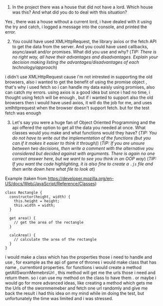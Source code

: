 1. In the project there was a house that did not have a lord. Which house was this? And what did you do to deal with this situation?

Yes , there was a house without a current lord, i have dealed with it using the try and catch, i logged a message into the console, and printed the error.





2. You could have used XMLHttpRequest, the library axios or the fetch API to get the data from the server. And you could have used callbacks, async/await and/or promises. What did you use and why?
(_TIP: There is no right way, all have their advantages and disadvantages. Explain your decision making listing the advantages/disadvantages of each technology/approach_)

i didn't use XMLHttpRequest cause i'm not intrested in supporting the old browsers, also i wanted to get the benefit of using the promise object ,
that's why i used fetch so i can handle my data eaisly using promises, also can catch my errors.
using axios is a good idea but since i had no time, i thought using fetch will be enough , but if i wanted to support also the old browsers then i would have
used axios, it will do the job for me, and uses xmlhttprequest when the browser doesn't support fetch. but for the test fetch was enough




3. Let's say you were a huge fan of Object Oriented Programming and the api offered the option to get all the data you needed at once. What classes would you make and what functions would they have?
(_TIP: You do not have to write out the implementation of the functions (but you can if it makes it easier to think it through)_)
(_TIP: If you are unsure between two decisions, then write a comment with the alternative you considered but decided against with arguments. There is again no one correct answer here, but we want to see you think in an OOP way_)
(_TIP: If you want the code highlighting, it is also fine to create a `.js` file and then write down here what file to look at_)

Example (taken from https://developer.mozilla.org/en-US/docs/Web/JavaScript/Reference/Classes)
```
class Rectangle {
  constructor(height, width) {
    this.height = height;
    this.width = width;
  }

  get area() {
    // get the area of the rectangle
  }

  calcArea() {
    // calculate the area of the rectangle
  }
}
```

i would make a class which has the properties those i need to handle and use , for example as the api of game of thrones i would make class
that has name , currentlord properties. for functions i would create a method getAllSwornMemebrsUrl , this method will get me the urls those i need
and return them. so i can use my method on the class to have them .
or maybe i would go for more advanced ideas, like creating a method which gets me the Urls of the swornmemeber and fetch one url randomly and give me back the result
i had this idea on my mind while im doing the test, but unfortunately the time was limited and i was stressed.



